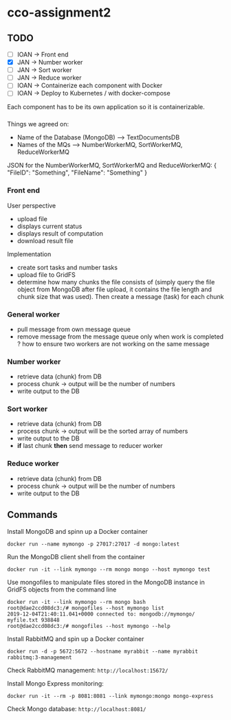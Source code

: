 # cco-assignment2

## TODO
- [ ] IOAN -> Front end
- [x] JAN -> Number worker
- [ ] JAN -> Sort worker
- [ ] JAN -> Reduce worker
- [ ] IOAN -> Containerize each component with Docker
- [ ] IOAN -> Deploy to Kubernetes / with docker-compose

Each component has to be its own application so it is containerizable.

###
Things we agreed on:
- Name of the Database (MongoDB) --> TextDocumentsDB
- Names of the MQs --> NumberWorkerMQ, SortWorkerMQ, ReduceWorkerMQ

JSON for the NumberWorkerMQ, SortWorkerMQ and ReduceWorkerMQ:
{
  "FileID": "Something",
  "FileName": "Something"
}

### Front end
User perspective
- upload file
- displays current status
- displays result of computation
- download result file

Implementation
- create sort tasks and number tasks
- upload file to GridFS
- determine how many chunks the file consists of (simply query the file object from MongoDB after file upload, it contains the file length and chunk size that was used). Then create a message (task) for each chunk

### General worker
- pull message from own message queue
- remove message from the message queue only when work is completed ? how to ensure two workers are not working on the same message

### Number worker
- retrieve data (chunk) from DB
- process chunk -> output will be the number of numbers
- write output to the DB

### Sort worker
- retrieve data (chunk) from DB
- process chunk -> output will be the sorted array of numbers
- write output to the DB
- **if** last chunk **then** send message to reducer worker

### Reduce worker
- retrieve data (chunk) from DB
- process chunk -> output will be the number of numbers
- write output to the DB

## Commands

Install MongoDB and spinn up a Docker container

```
docker run --name mymongo -p 27017:27017 -d mongo:latest
```

Run the MongoDB client shell from the container

```
docker run -it --link mymongo --rm mongo mongo --host mymongo test
```

Use mongofiles to manipulate files stored in the MongoDB instance in GridFS objects from the command line

```
docker run -it --link mymongo --rm mongo bash
root@dae2ccd08dc3:/# mongofiles --host mymongo list
2019-12-04T21:40:11.041+0000 connected to: mongodb://mymongo/
myfile.txt 938848
root@dae2ccd08dc3:/# mongofiles --host mymongo --help
```

Install RabbitMQ and spin up a Docker container

```
docker run -d -p 5672:5672 --hostname myrabbit --name myrabbit rabbitmq:3-management
```

Check RabbitMQ management: `http://localhost:15672/`

Install Mongo Express monitoring:

```
docker run -it --rm -p 8081:8081 --link mymongo:mongo mongo-express
```

Check Mongo database: `http://localhost:8081/`
